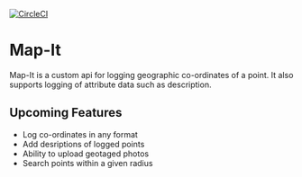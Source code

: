 [![CircleCI](https://circleci.com/gh/bmwenda/map-it.svg?style=svg)](https://circleci.com/gh/bmwenda/map-it)
# Map-It

Map-It is a custom api for logging geographic co-ordinates of a point. It also supports logging of attribute data such as description.

## Upcoming Features
- Log co-ordinates in any format
- Add desriptions of logged points
- Ability to upload geotaged photos
- Search points within a given radius
